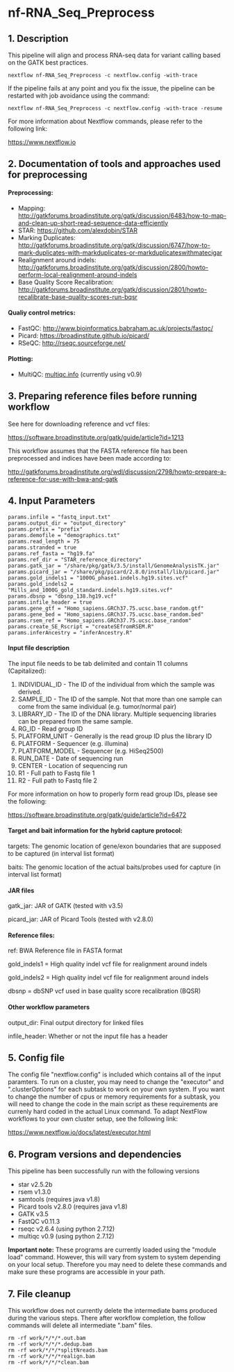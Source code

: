 # nf-RNA_Seq_Preprocess

## 1. Description

This pipeline will align and process RNA-seq data for variant calling based on the GATK best practices.

```
nextflow nf-RNA_Seq_Preprocess -c nextflow.config -with-trace
```

If the pipeline fails at any point and you fix the issue, the pipeline can be restarted with job avoidance using the command:
```
nextflow nf-RNA_Seq_Preprocess -c nextflow.config -with-trace -resume
```

For more information about Nextflow commands, please refer to the following link:

https://www.nextflow.io


## 2. Documentation of tools and approaches used for preprocessing
#### Preprocessing:
- Mapping: http://gatkforums.broadinstitute.org/gatk/discussion/6483/how-to-map-and-clean-up-short-read-sequence-data-efficiently
- STAR: https://github.com/alexdobin/STAR
- Marking Duplicates: http://gatkforums.broadinstitute.org/gatk/discussion/6747/how-to-mark-duplicates-with-markduplicates-or-markduplicateswithmatecigar
- Realignment around indels: http://gatkforums.broadinstitute.org/gatk/discussion/2800/howto-perform-local-realignment-around-indels
- Base Quality Score Recalibration: http://gatkforums.broadinstitute.org/gatk/discussion/2801/howto-recalibrate-base-quality-scores-run-bqsr

#### Qualiy control metrics:
- FastQC: http://www.bioinformatics.babraham.ac.uk/projects/fastqc/
- Picard: https://broadinstitute.github.io/picard/
- RSeQC: http://rseqc.sourceforge.net/

#### Plotting:
- MultiQC: [multiqc.info](multiqc.info) (currently using v0.9)

## 3. Preparing reference files before running workflow
See here for downloading reference and vcf files:

https://software.broadinstitute.org/gatk/guide/article?id=1213

This workflow assumes that the FASTA reference file has been preprocessed and indices have been made according to:

http://gatkforums.broadinstitute.org/wdl/discussion/2798/howto-prepare-a-reference-for-use-with-bwa-and-gatk

## 4. Input Parameters
```
params.infile = "fastq_input.txt"
params.output_dir = "output_directory"
params.prefix = "prefix"
params.demofile = "demographics.txt"
params.read_length = 75
params.stranded = true
params.ref_fasta = "hg19.fa"
params.ref_dir = "STAR_reference_directory"
params.gatk_jar = "/share/pkg/gatk/3.5/install/GenomeAnalysisTK.jar"
params.picard_jar = "/share/pkg/picard/2.8.0/install/lib/picard.jar"
params.gold_indels1 = "1000G_phase1.indels.hg19.sites.vcf"
params.gold_indels2 = "Mills_and_1000G_gold_standard.indels.hg19.sites.vcf"
params.dbsnp = "dbsnp_138.hg19.vcf"
params.infile_header = true
params.gene_gtf = "Homo_sapiens.GRCh37.75.ucsc.base_random.gtf"
params.gene_bed = "Homo_sapiens.GRCh37.75.ucsc.base_random.bed"
params.rsem_ref = "Homo_sapiens.GRCh37.75.ucsc.base_random"
params.create_SE_Rscript = "createSEfromRSEM.R"
params.inferAncestry = "inferAncestry.R"
```
#### Input file description
The input file needs to be tab delimited and contain 11 columns (Capitalized):
  1.  INDIVIDUAL_ID - The ID of the individual from which the sample was derived.
  2.  SAMPLE_ID - The ID of the sample. Not that more than one sample can come from the same individual (e.g. tumor/normal pair)
  3.  LIBRARY_ID - The ID of the DNA library. Multiple sequencing libraries can be prepared from the same sample.
  4.  RG_ID - Read group ID
  5.  PLATFORM_UNIT - Generally is the read group ID plus the library ID
  6.  PLATFORM - Sequencer (e.g. illumina)
  7.  PLATFORM_MODEL - Sequencer (e.g. HiSeq2500)
  8.  RUN_DATE - Date of sequencing run
  9.  CENTER - Location of sequencing run
  10. R1 - Full path to Fastq file 1
  11. R2 - Full path to Fastq file 2
  
For more information on how to properly form read group IDs, please see the following:

https://software.broadinstitute.org/gatk/guide/article?id=6472


#### Target and bait information for the hybrid capture protocol:
targets: The genomic location of gene/exon boundaries that are supposed to be captured (in interval list format)

baits: The genomic location of the actual baits/probes used for capture (in interval list format)

#### JAR files
gatk_jar: JAR of GATK (tested with v3.5)

picard_jar: JAR of Picard Tools (tested with v2.8.0)

#### Reference files:
ref: BWA Reference file in FASTA format

gold_indels1 = High quality indel vcf file for realignment around indels

gold_indels2 = High quality indel vcf file for realignment around indels

dbsnp = dbSNP vcf used in base quality score recalibration (BQSR)

#### Other workflow parameters
output_dir: Final output directory for linked files

infile_header: Whether or not the input file has a header


## 5. Config file
The config file "nextflow.config" is included which contains all of the input paramters. To run on a cluster, you may need to change the "executor" and ".clusterOptions" for each subtask to work on your own system. If you want to change the number of cpus or memory requirements for a subtask, you will need to change the code in the main script as these requirements are currenly hard coded in the actual Linux command. To adapt NextFlow workflows to your own cluster setup, see the following link: 

https://www.nextflow.io/docs/latest/executor.html

## 6. Program versions and dependencies
This pipeline has been successfully run with the following versions
  - star v2.5.2b
  - rsem v1.3.0
  - samtools (requires java v1.8)
  - Picard tools v2.8.0 (requires java v1.8)
  - GATK v3.5
  - FastQC v0.11.3
  - rseqc v2.6.4 (using python 2.7.12)
  - multiqc v0.9 (using python 2.7.12)

**Important note:** These programs are currently loaded using the "module load" command. However, this will vary from system to system depending on your local setup. Therefore you may need to delete these commands and make sure these programs are accessible in your path.

## 7. File cleanup
This workflow does not currently delete the intermediate bams produced during the various steps. There after workflow completion, the follow commands will delete all intermediate ".bam" files.

```
rm -rf work/*/*/*.out.bam
rm -rf work/*/*/*.dedup.bam
rm -rf work/*/*/*splitNreads.bam
rm -rf work/*/*/*realign.bam
rm -rf work/*/*/*clean.bam

```





